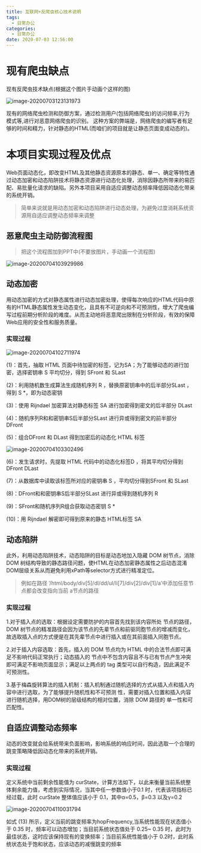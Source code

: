 ```yaml
---
title: 互联网+反爬虫核心技术说明
tags:
  - 日常办公
categories:
  - 日常办公
date: 2020-07-03 12:56:00
---
```

# 现有爬虫缺点

现有反爬虫技术缺点(根据这个图片手动画个这样的图)

![image-20200703123131973](https://cdn.jsdelivr.net/gh/zss192/Typora-notes@master/images/image-20200703123131973.png)

现有的网络爬虫检测和防御方案，通过检测用户(包括网络爬虫)的访问频率,行为模式等,进行对恶意网络爬虫的识别。
这种方案的弊端是，网络爬虫的编写者有足够的时间和精力，针对静态的HTML(而咱们的项目就是让静态页面变成动态的)。

# 本项目实现过程及优点

Web页面动态化，即改变HTML及其他静态资源原本的静态、单一、确定等特性通过动态加密和动态陷阱技术将静态资源进行动态化处理，消除因静态所带来的易匹配、易批量化请求的缺陷。另外本项目采用自适应调整动态频率降低因动态化带来的系统开销。

> 简单来说就是用动态加密和动态陷阱进行动态处理，为避免过度消耗系统资源用自适应调整动态频率来调整

## 恶意爬虫主动防御流程图

> 把这个流程图加到PPT中(不要放图片，手动画一个流程图)

![image-20200704103929986](https://cdn.jsdelivr.net/gh/zss192/Typora-notes@master/images/image-20200704103929986.png)

## 动态加密

用动态加密的方式对静态属性进行动态加密处理，使得每次响应的HTML代码中原有的HTML静态属性发生动态变化，且具有不可逆向和不可预测性，增大了爬虫编写过程前期分析阶段的难度。从而主动地将恶意爬出限制在分析阶段，有效的保障Web应用的安全性和服务质量。

### 实现过程

![image-20200704102711974](https://cdn.jsdelivr.net/gh/zss192/Typora-notes@master/images/image-20200704102711974.png)

(1)：首先，抽取 HTML 页面中待加密的标签，记为SA；为了能够动态的进行加密，选择密钥串 S 平均切分，得到 SFront 和 SLast

(2)：利用随机数生成算法生成随机序列 R ，替换原密钥串中的后半部分SLast ，得到 S *，即为动态密钥

(3)：使用 Rijndael 加密算法对静态标签 SA 进行加密得到密文的后半部分 DLast

(4)：随机序列R和和密钥串S后半部分SLast 进行异或得到密文的前半部分 DFront

(5)：组合DFront 和 DLast 得到加密后的动态化 HTML 标签 

![image-20200704103302496](https://cdn.jsdelivr.net/gh/zss192/Typora-notes@master/images/image-20200704103302496.png)

(6)：发生请求时，先提取 HTML 代码中的动态化标签D ，将其平均切分得到 DFront DLast 

(7)：从数据库中读取该标签所对应的密钥串 S ，平均切分得到SFront 和 SLast 

(8)：DFront和和密钥串S后半部分SLast 进行异或得到随机序列 R

(9)：SFront和随机序列R组合获取动态密钥 S *

(10)：用 Rijndael 解密即可得到原来的静态 HTML标签 SA

## 动态陷阱

此外，利用动态陷阱技术，动态陷阱的目标是动态地加入隐藏 DOM 树节点，消除 DOM 树结构导致的静态路径问题，使HTML在动态加密静态属性之后动态混淆DOM层级关系从而避免利用xPath等selector方式进行精准定位。

> 例如在路径 ’/html/body/div[5]/dl/dd/ul/li[7]/div[2]/div[1]/a’中添加任意节点都会改变指向当前 a节点的路径

### 实现过程

1.对于插入点的选取：根据设定需要防护的内容首先找到该内容所处 节点的路径，DOM 树节点的精准路径会因为该节点的先辈节点和前驱同胞节点的增减而变化，故选取插入点的方式便是在其先辈节点中进行插入或在其前面插入同胞节点。

2.对于插入内容选取：首先，插入的 DOM 节点均为 HTML 中的合法节点即可满足不影响代码正常执行；动态插入的 节点中不包含内容且不与已有节点产生冲突即可满足不影响页面显示；满足以上两点的 tag 类型可以自行构造，因此满足不可预测性。

3.基于梅森旋转算法的插入机制：插入机制通过随机选择的方式从插入点和插入内容中进行选取，为了能够提升随机性和不可预测 性，需要对插入位置和插入内容进行随机选择，用DOM树的层级结构的相对位置，消除 DOM 路径的 单一性和可匹配性。

## 自适应调整动态频率

动态的改变就会给系统带来负面影响，影响系统的响应时间，因此选取一个合理的跳变策略降低因动态化带来的系统开销。

### 实现过程

定义系统中当前剩余性能值为 curState，计算方法如下，以此来衡量当前系统整体剩余能力值，考虑到实际情况，当其中任一参数值小于0.1 时，代表该项指标已经过载，此时 curState 整体值应该小于 0.1，其中α=0.5，β=0.3 以及γ=0.2

![image-20200704110031794](https://cdn.jsdelivr.net/gh/zss192/Typora-notes@master/images/image-20200704110031794.png)

如式 (13) 所示，定义当前的跳变频率为hopFrequency,当系统性能现在状态值小于 0.35 时，频率可以动态增加；当目前系统状态值处于 0.25~ 0.35 时，此时为最佳状态，这时应该保持现有的变换频率；当目前系统性能值小于 0.2时，此时系统状态处于饱和状态，应该动态的减慢跳变的频率